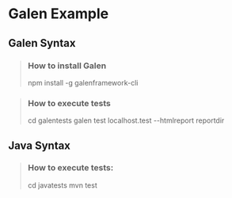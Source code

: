 # Galen Example #

## Galen Syntax ##
 > ### How to install Galen ###
 > 
 > npm install -g galenframework-cli
 
 > ### How to execute tests ###
 >
 > cd galentests
 > galen test localhost.test --htmlreport reportdir

## Java Syntax ##

 > ### How to execute tests: ###
 >
 > cd javatests
 > mvn test
  